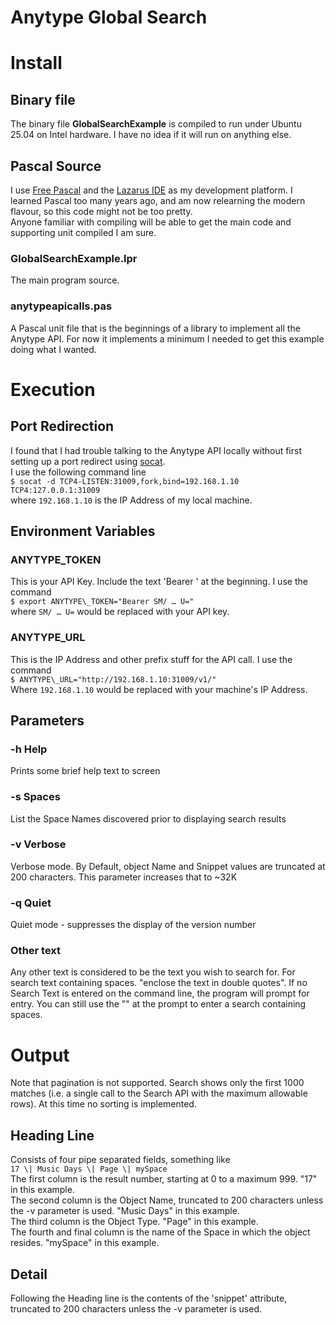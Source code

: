 # Anytype Global Search   
# Install   
## Binary file   
The binary file **GlobalSearchExample** is compiled to run under Ubuntu 25.04 on Intel hardware. I have no idea if it will run on anything else.   
## Pascal Source   
I use [Free Pascal](https://www.freepascal.org/) and the [Lazarus IDE](https://www.lazarus-ide.org/) as my development platform. I learned Pascal too many years ago, and am now relearning the modern flavour, so this code might not be too pretty.   
Anyone familiar with compiling will be able to get the main code and supporting unit compiled I am sure.   
### GlobalSearchExample.lpr   
The main program source.   
### anytypeapicalls.pas   
A Pascal unit file that is the beginnings of a library to implement all the Anytype API. For now it implements a minimum I needed to get this example doing what I wanted.   
# Execution   
## Port Redirection   
I found that I had trouble talking to the Anytype API locally without first setting up a port redirect using [socat](https://packages.debian.org/sid/socat).   
I use the following command line   
`$ socat -d TCP4-LISTEN:31009,fork,bind=192.168.1.10 TCP4:127.0.0.1:31009`   
where `192.168.1.10` is the IP Address of my local machine.   
## Environment Variables   
### ANYTYPE\_TOKEN   
This is your API Key. Include the text 'Bearer ' at the beginning. I use the command   
`$ export ANYTYPE\_TOKEN="Bearer SM/ … U="`   
where `SM/ … U=` would be replaced with your API key.   
### ANYTYPE\_URL   
This is the IP Address and other prefix stuff for the API call. I use the command   
`$ ANYTYPE\_URL="http://192.168.1.10:31009/v1/"`   
Where `192.168.1.10` would be replaced with your machine's IP Address.   
## Parameters   
### -h Help   
Prints some brief help text to screen   
### -s Spaces   
List the Space Names discovered prior to displaying search results   
### -v Verbose   
Verbose mode. By Default, object Name and Snippet values are truncated at 200 characters. This parameter increases that to ~32K   
### -q Quiet   
Quiet mode - suppresses the display of the version number   
### Other text   
Any other text is considered to be the text you wish to search for. For search text containing spaces. "enclose the text in double quotes".
If no Search Text is entered on the command line, the program will prompt for entry. You can still use the "" at the prompt to enter a search containing spaces.
# Output   
Note that pagination is not supported. Search shows only the first 1000 matches (i.e. a single call to the Search API with the maximum allowable rows). At this time no sorting is implemented.   
## Heading Line   
Consists of four pipe separated fields, something like   
`17 \| Music Days \| Page \| mySpace`   
The first column is the result number, starting at 0 to a maximum 999. "17" in this example.   
The second column is the Object Name, truncated to 200 characters unless the -v parameter is used. "Music Days" in this example.   
The third column is the Object Type. "Page" in this example.   
The fourth and final column is the name of the Space in which the object resides. "mySpace" in this example.   
## Detail   
Following the Heading line is the contents of the 'snippet' attribute, truncated to 200 characters unless the -v parameter is used.   
